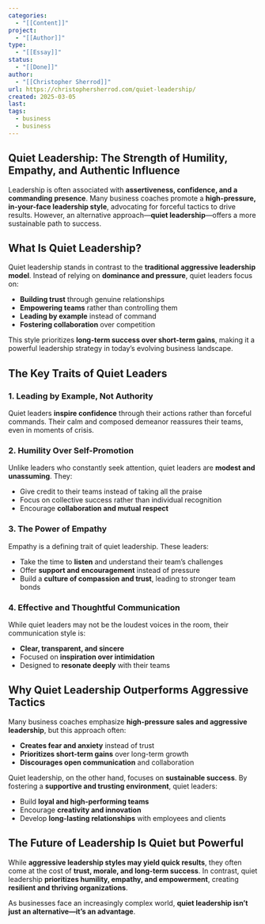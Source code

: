 ```yaml
---
categories:
  - "[[Content]]"
project:
  - "[[Author]]"
type:
  - "[[Essay]]"
status:
  - "[[Done]]"
author:
  - "[[Christopher Sherrod]]"
url: https://christophersherrod.com/quiet-leadership/
created: 2025-03-05
last:
tags:
  - business
  - business
---
```

## Quiet Leadership: The Strength of Humility, Empathy, and Authentic Influence  

Leadership is often associated with **assertiveness, confidence, and a commanding presence**. Many business coaches promote a **high-pressure, in-your-face leadership style**, advocating for forceful tactics to drive results. However, an alternative approach—**quiet leadership**—offers a more sustainable path to success.  

## What Is Quiet Leadership?

Quiet leadership stands in contrast to the **traditional aggressive leadership model**. Instead of relying on **dominance and pressure**, quiet leaders focus on:  

- **Building trust** through genuine relationships  
- **Empowering teams** rather than controlling them  
- **Leading by example** instead of command  
- **Fostering collaboration** over competition  

This style prioritizes **long-term success over short-term gains**, making it a powerful leadership strategy in today’s evolving business landscape.  

## The Key Traits of Quiet Leaders

### 1. Leading by Example, Not Authority  
Quiet leaders **inspire confidence** through their actions rather than forceful commands. Their calm and composed demeanor reassures their teams, even in moments of crisis.  

### 2. Humility Over Self-Promotion
Unlike leaders who constantly seek attention, quiet leaders are **modest and unassuming**. They:  
- Give credit to their teams instead of taking all the praise  
- Focus on collective success rather than individual recognition  
- Encourage **collaboration and mutual respect**  

### 3. The Power of Empathy
Empathy is a defining trait of quiet leadership. These leaders:  
- Take the time to **listen** and understand their team’s challenges  
- Offer **support and encouragement** instead of pressure  
- Build a **culture of compassion and trust**, leading to stronger team bonds  

### 4. Effective and Thoughtful Communication  
While quiet leaders may not be the loudest voices in the room, their communication style is:  
- **Clear, transparent, and sincere**  
- Focused on **inspiration over intimidation**  
- Designed to **resonate deeply** with their teams  

## Why Quiet Leadership Outperforms Aggressive Tactics

Many business coaches emphasize **high-pressure sales and aggressive leadership**, but this approach often:  
- **Creates fear and anxiety** instead of trust  
- **Prioritizes short-term gains** over long-term growth  
- **Discourages open communication** and collaboration  

Quiet leadership, on the other hand, focuses on **sustainable success**. By fostering a **supportive and trusting environment**, quiet leaders:  
- Build **loyal and high-performing teams**  
- Encourage **creativity and innovation**  
- Develop **long-lasting relationships** with employees and clients  

## The Future of Leadership Is Quiet but Powerful

While **aggressive leadership styles may yield quick results**, they often come at the cost of **trust, morale, and long-term success**. In contrast, quiet leadership **prioritizes humility, empathy, and empowerment**, creating **resilient and thriving organizations**.  

As businesses face an increasingly complex world, **quiet leadership isn’t just an alternative—it’s an advantage**.